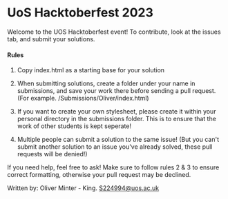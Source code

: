 # UoS Hacktoberfest 2023

Welcome to the UOS Hacktoberfest event! To contribute, look at the issues tab, and submit your solutions.

#### Rules
1) Copy index.html as a starting base for your solution

2) When submitting solutions, create a folder under your name in submissions, and save your work there before sending a pull request. (For example. /Submissions/Oliver/index.html)

3) If you want to create your own stylesheet, please create it within your personal directory in the submissions
folder. This is to ensure that the work of other students is kept seperate!

3) Multiple people can submit a solution to the same issue! (But you can't submit another solution to an issue you've already solved, these pull requests will be denied!)




If you need help, feel free to ask! Make sure to follow rules 2 & 3 to ensure correct formatting, otherwise your pull request 
may be declined.

Written by:
Oliver Minter - King.
S224994@uos.ac.uk

